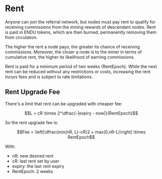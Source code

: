 # Rent

Anyone can join the referral network, but nodes must pay rent to qualify for receiving commissions from the mining rewards of descendant nodes. Rent is paid in ENDU tokens, which are then burned, permanently removing them from circulation.

The higher the rent a node pays, the greater its chance of receiving commissions. Moreover, the closer a node is to the miner in terms of cumulative rent, the higher its likelihood of earning commissions.

Rent is paid for a minimum period of two weeks (RentEpoch). While the next rent can be reduced without any restrictions or costs, increasing the rent incurs fees and is subject to rate limitations.

## **Rent Upgrade Fee**

There's a limit that rent can be upgraded with cheaper fee:

$$L = cR \times 2^\dfrac{-|expiry - now|}{RentEpoch}$$

So the rent upgrade fee is:

$$Fee = \left[\dfrac{min(nR, L)-cR}2 + max(0,nR-L)\right] \times RentEpoch$$

With:

* nR: new desired rent
* cR: last rent set by user
* expiry: the last rent expiry
* RentEpoch: 2 weeks
